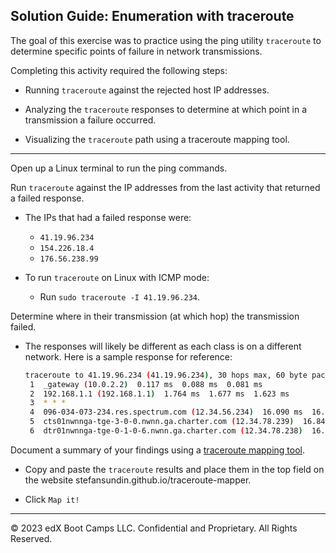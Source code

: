 ## Solution Guide: Enumeration with traceroute

The goal of this exercise was to practice using the ping utility `traceroute` to determine specific points of failure in network transmissions.

Completing this activity required the following steps:

   - Running `traceroute` against the rejected host IP addresses.
   
   - Analyzing the `traceroute` responses to determine at which point in a transmission a failure occurred.
   
   - Visualizing the `traceroute` path using a traceroute mapping tool.
	
  --- 

Open up a Linux terminal to run the ping commands.
  	 
 Run `traceroute` against the IP addresses from the last activity that returned a failed response.

- The IPs that had a failed response were:
	
	- `41.19.96.234 `
	- `154.226.18.4` 
	- `176.56.238.99`

- To run `traceroute` on Linux with ICMP mode: 
  - Run `sudo traceroute -I 41.19.96.234`.

Determine where in their transmission (at which hop) the transmission failed.
     
- The responses will likely be different as each class is on a different network. Here is a sample response for reference:

  ```bash
  traceroute to 41.19.96.234 (41.19.96.234), 30 hops max, 60 byte packets
   1  _gateway (10.0.2.2)  0.117 ms  0.088 ms  0.081 ms
   2  192.168.1.1 (192.168.1.1)  1.764 ms  1.677 ms  1.623 ms
   3  * * *
   4  096-034-073-234.res.spectrum.com (12.34.56.234)  16.090 ms  16.960 ms  17.053 ms
   5  cts01nwnnga-tge-3-0-0.nwnn.ga.charter.com (12.34.78.239)  16.843 ms  16.852 ms  16.899 ms
   6  dtr01nwnnga-tge-0-1-0-6.nwnn.ga.charter.com (12.34.78.238)  16.933 ms  9.163 ms  14.229 ms
  ```

Document a summary of your findings using a [traceroute mapping tool](https://stefansundin.github.io/traceroute-mapper/). 

- Copy and paste the `traceroute` results and place them in the top field on the website stefansundin.github.io/traceroute-mapper.

- Click `Map it!`

   
---
&copy; 2023 edX Boot Camps LLC. Confidential and Proprietary. All Rights Reserved.
